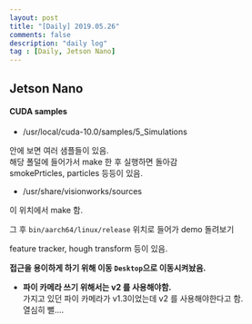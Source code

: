 ```yaml
---
layout: post
title: "[Daily] 2019.05.26"
comments: false
description: "daily log"
tag : [Daily, Jetson Nano]
---
```


## Jetson Nano
#### CUDA samples 

- /usr/local/cuda-10.0/samples/5_Simulations

안에 보면 여러 샘플들이 있음.<br>
해당 폴덜에 들어가서 make 한 후 실행하면 돌아감<br>
smokePrticles, particles 등등이 있음. <br>

- /usr/share/visionworks/sources

이 위치에서 make 함. <br>

그 후 
`bin/aarch64/linux/release` 위치로 들어가 demo 돌려보기 <br>

feature tracker, hough transform 등이 있음.<br>

**접근을 용이하게 하기 위해 이동 `Desktop`으로 이동시켜놨음.**

- **파이 카메라 쓰기 위해서는 v2 를 사용해야함.** <br>
가지고 있던 파이 카메라가 v1.3이었는데 v2 를 사용해야한다고 함. <br>
열심히 뻘....<br> 

